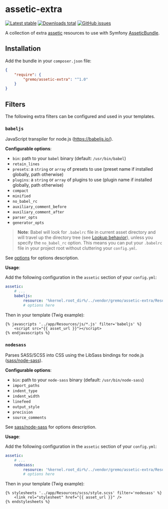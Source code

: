 # assetic-extra
[![Latest stable](https://img.shields.io/packagist/v/gremo/assetic-extra.svg?style=flat-square)](https://packagist.org/packages/gremo/assetic-extra) [![Downloads total](https://img.shields.io/packagist/dt/gremo/assetic-extra.svg?style=flat-square)](https://packagist.org/packages/gremo/assetic-extra) [![GitHub issues](https://img.shields.io/github/issues/gremo/assetic-extra.svg?style=flat-square)](https://github.com/gremo/assetic-extra/issues)

A collection of extra [assetic](https://github.com/kriswallsmith/assetic) resources to use with Symfony [AsseticBundle](https://github.com/symfony/assetic-bundle).

## Installation
Add the bundle in your `composer.json` file:

```json
{
    "require": {
        "gremo/assetic-extra": "^1.0"
    }
}
```

## Filters
The following extra filters can be configured and used in your templates.

### `babeljs`
JavaScript transpiler for node.js (https://babeljs.io/).

**Configurable options**:

- `bin`: path to your `babel` binary (default: `/usr/bin/babel`)
- `retain_lines`
- `presets`: a `string` or `array` of presets to use (preset name if installed globally, path otherwise)
- `plugins`: a `string` or `array` of plugins to use (plugin name if installed globally, path otherwise)
- `compact`
- `minified`
- `no_babel_rc`
- `auxiliary_comment_before`
- `auxiliary_comment_after`
- `parser_opts`
- `generator_opts`

> **Note**: Babel will look for `.babelrc` file in current asset directory and will travel up the directory tree (see [Lookup behavior](https://babeljs.io/docs/usage/babelrc/#lookup-behavior)), unless you specify the `no_babel_rc` option. This means you can put your `.babelrc` file in your project root without cluttering your `config.yml`.

See [options](https://babeljs.io/docs/usage/api/#options) for options description.

**Usage**:

Add the following configuration in the `assetic` section of your `config.yml`:

```yml
assetic:
    # ...
    babeljs:
        resource: '%kernel.root_dir%/../vendor/gremo/assetic-extra/Resources/filter/babeljs.xml'
        # options here
```

Then in your template (Twig example):

```twig
{% javascripts '../app/Resources/js/*.js' filter='babeljs' %}
    <script src="{{ asset_url }}"></script>
{% endjavascripts %}
```

### `nodesass`
Parses SASS/SCSS into CSS using the LibSass bindings for node.js ([sass/node-sass](https://github.com/sass/node-sass)).

**Configurable options**:

- `bin`: path to your `node-sass` binary (default: `/usr/bin/node-sass`)
- `import_paths`
- `indent_type`
- `indent_width`
- `linefeed`
- `output_style`
- `precision`
- `source_comments`

See [sass/node-sass](https://github.com/sass/node-sass#options) for options description.

**Usage**:

Add the following configuration in the `assetic` section of your `config.yml`:

```yml
assetic:
    # ...
    nodesass:
        resource: '%kernel.root_dir%/../vendor/gremo/assetic-extra/Resources/filter/nodesass.xml'
        # options here
```

Then in your template (Twig example):

```twig
{% stylesheets '../app/Resources/scss/style.scss' filter='nodesass' %}
    <link rel="stylesheet" href="{{ asset_url }}" />
{% endstylesheets %}
```
